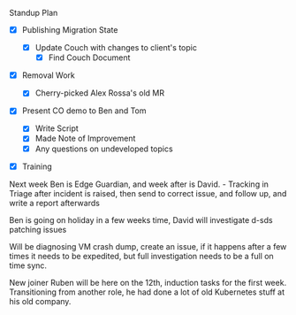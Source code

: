 Standup Plan



- [x] Publishing Migration State 
	- [x] Update Couch with changes to client's topic
		- [x] Find Couch Document 
- [x] Removal Work
	- [x] Cherry-picked Alex Rossa's old MR 
- [x] Present CO demo to Ben and Tom
	- [x] Write Script
	- [x] Made Note of Improvement
	- [x] Any questions on undeveloped topics
- [x] Training 


Next week Ben is Edge Guardian, and week after is David. -  Tracking in
Triage after incident is raised, then send to correct issue, and follow up, and write  a report afterwards

Ben is going on holiday in a few weeks time, David will investigate d-sds patching issues 

Will be diagnosing VM crash dump, create an issue, if it happens after a few times it needs to be expedited, but full investigation needs to be a full on time sync.

New joiner Ruben will be here on the 12th, induction tasks for the first week. Transitioning from another role, he had done a lot of old Kubernetes stuff at his old company. 